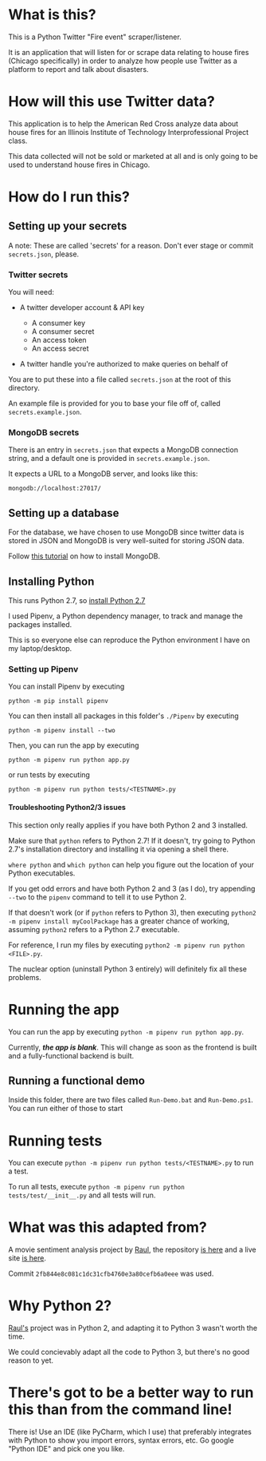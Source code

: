 # What is this?

This is a Python Twitter "Fire event" scraper/listener.

It is an application that will listen for or scrape data relating to house fires 
(Chicago specifically) in order to analyze how people use Twitter as a platform
to report and talk about disasters.

# How will this use Twitter data?

This application is to help the American Red Cross analyze data about house fires
for an Illinois Institute of Technology Interprofessional Project class.

This data collected will not be sold or marketed at all and is only going to be
used to understand house fires in Chicago.

# How do I run this?

## Setting up your secrets

A note: These are called 'secrets' for a reason. Don't ever stage or commit
`secrets.json`, please.

### Twitter secrets

You will need:

- A twitter developer account & API key
    - A consumer key
    - A consumer secret
    - An access token
    - An access secret

- A twitter handle you're authorized to make queries on behalf of

You are to put these into a file called `secrets.json` at the root of this
directory.

An example file is provided for you to base your file off of, called
`secrets.example.json`.

### MongoDB secrets

There is an entry in `secrets.json` that expects a MongoDB connection string,
and a default one is provided in `secrets.example.json`.

It expects a URL to a MongoDB server, and looks like this:

    mongodb://localhost:27017/

## Setting up a database

For the database, we have chosen to use MongoDB since twitter data is stored in
JSON and MongoDB is very well-suited for storing JSON data.

Follow [this tutorial](https://docs.mongodb.com/v3.2/tutorial/) on how to install MongoDB.

## Installing Python

This runs Python 2.7, so [install Python 2.7](https://www.python.org/downloads/release/python-2713/)

I used Pipenv, a Python dependency manager, to track and manage the packages
installed.

This is so everyone else can reproduce the Python environment I have on my
laptop/desktop.

### Setting up Pipenv

You can install Pipenv by executing 
    
    python -m pip install pipenv

You can then install all packages in this folder's `./Pipenv` by executing

    python -m pipenv install --two
    
Then, you can run the app by executing

    python -m pipenv run python app.py
    
or run tests by executing

    python -m pipenv run python tests/<TESTNAME>.py

#### Troubleshooting Python2/3 issues

This section only really applies if you have both Python 2 and 3 installed.

Make sure that `python` refers to Python 2.7! If it doesn't, try going to
Python 2.7's installation directory and installing it via opening a shell there.

`where python` and `which python` can help you figure out the location of your
Python executables.

If you get odd errors and have both Python 2 and 3 (as I do), try appending
`--two` to the `pipenv` command to tell it to use Python 2.

If that doesn't work (or if `python` refers to Python 3), then executing `python2 -m
pipenv install myCoolPackage` has a greater chance of working, assuming
`python2` refers to a Python 2.7 executable.

For reference, I run my files by executing `python2 -m pipenv run python <FILE>.py`.

The nuclear option (uninstall Python 3 entirely) will definitely fix all these
problems.

# Running the app

You can run the app by executing `python -m pipenv run python app.py`.

Currently, ***the app is blank***. This will change as soon as the frontend is built and
a fully-functional backend is built.

## Running a functional demo

Inside this folder, there are two files called `Run-Demo.bat` and
`Run-Demo.ps1`. You can run either of those to start

# Running tests

You can execute `python -m pipenv run python tests/<TESTNAME>.py` to run a test.

To run all tests, execute `python -m pipenv run python tests/test/__init__.py`
and all tests will run.

# What was this adapted from?

A movie sentiment analysis project by [Raul](https://github.com/raaraa/), the
repository [is here](https://github.com/raaraa/movie-twitter-sentiment) and a
live site [is here](https://movie-tweet-sentiment.herokuapp.com/).

Commit `2fb844e8c081c1dc31cfb4760e3a80cefb6a0eee` was used.

# Why Python 2?
[Raul's](https://github.com/raaraa/) project was in Python 2, and adapting it
to Python 3 wasn't worth the time.

We could concievably adapt all the code to Python 3, but there's no good
reason to yet.

# There's got to be a better way to run this than from the command line!

There is! Use an IDE (like PyCharm, which I use) that preferably integrates with 
Python to show you import errors, syntax errors, etc. Go google "Python IDE" and
pick one you like.